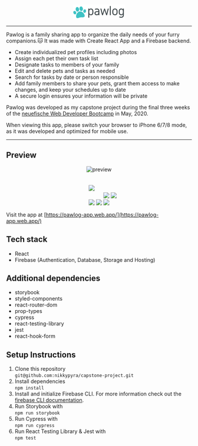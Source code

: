 <div align="center">
<img src="public/images/pawlog.png">
</div>

---

Pawlog is a family sharing app to organize the daily needs of your furry companions.🐱 It was made with Create React App and a Firebase backend.

- Create individualized pet profiles including photos
- Assign each pet their own task list
- Designate tasks to members of your family
- Edit and delete pets and tasks as needed
- Search for tasks by date or person responsible
- Add family members to share your pets, grant them access to make changes, and keep your schedules up to date
- A secure login ensures your information will be private

Pawlog was developed as my capstone project during the final three weeks of the [neuefische Web Developer Bootcamp](https://www.neuefische.de) in May, 2020.

When viewing this app, please switch your browser to iPhone 6/7/8 mode, as it was developed and optimized for mobile use.

---

## Preview
<div align="center">
   
![preview](https://user-images.githubusercontent.com/57285588/82927154-8d17d100-9f80-11ea-9654-05deef0dd1ab.gif)

</div>

<div align="center">
   
<img src="https://user-images.githubusercontent.com/57285588/83040656-cb27fa00-a03f-11ea-85ae-bf0ca2f80741.png" height="400px" style="margin: 20px" />
<img src="https://user-images.githubusercontent.com/57285588/83040658-cbc09080-a03f-11ea-9db5-f51fd6ce24f2.png" height="400px" />
<img src="https://user-images.githubusercontent.com/57285588/83040661-cc592700-a03f-11ea-9c33-5868f55bc1b8.png" height="400px" />

</div>

<div align="center">

<img src="https://user-images.githubusercontent.com/57285588/83040662-cc592700-a03f-11ea-8249-277dde8c56e3.png" height="400px" />
<img src="https://user-images.githubusercontent.com/57285588/83040663-ccf1bd80-a03f-11ea-9fde-0d3d34726806.png" height="400px" />
<img src="https://user-images.githubusercontent.com/57285588/83040668-cd8a5400-a03f-11ea-8a58-dc338ef9e396.png" height="400px" />

</div>


Visit the app at [https://pawlog-app.web.app/](https://pawlog-app.web.app/) 

## Tech stack

- React
- Firebase (Authentication, Database, Storage and Hosting)

## Additional dependencies

- storybook
- styled-components
- react-router-dom
- prop-types
- cypress
- react-testing-library
- jest
- react-hook-form

## Setup Instructions

1. Clone this repository  
   `git@github.com:nikkypyra/capstone-project.git`
2. Install dependencies  
   `npm install`
3. Install and initialize Firebase CLI. For more information check out the [firebase CLI documentation](https://firebase.google.com/docs/cli/).
4. Run Storybook with  
   `npm run storybook`
5. Run Cypress with  
   `npm run cypress`
6. Run React Testing Library & Jest with  
   `npm test`
